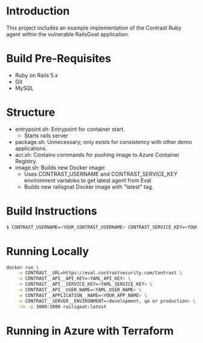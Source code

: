 # Introduction
This project includes an example implementation of the Contrast Ruby agent within the vulnerable RailsGoat application.

#  Build Pre-Requisites
* Ruby on Rails 5.x
* Git
* MySQL

# Structure
* entrypoint.sh: Entrypoint for container start.
  * Starts rails server
* package.sh: Unnecessary; only exists for consistency with other demo applications.
* acr.sh: Contains commands for pushing image to Azure Container Registry.
* image.sh: Builds new Docker image:
  * Uses CONTRAST_USERNAME and CONTRAST_SERVICE_KEY environment variables to get latest agent from Eval
  * Builds new railsgoat Docker image with "latest" tag.

# Build Instructions
```bash
$ CONTRAST_USERNAME=<YOUR_CONTRAST_USERNAME> CONTRAST_SERVICE_KEY=<YOUR_CONTRAST_SERVICE_KEY> ./image.sh
```

# Running Locally
```bash
docker run \
    -e CONTRAST__URL=https://eval.contrastsecurity.com/Contrast \
    -e CONTRAST__API__API_KEY=<YAML_API_KEY> \
    -e CONTRAST__API__SERVICE_KEY=<YAML_SERVICE_KEY> \
    -e CONTRAST__API__USER_NAME=<YAML_USER_NAME> \
    -e CONTRAST__APPLICATION__NAME=<YOUR_APP_NAME> \
    -e CONTRAST__SERVER__ENVIRONMENT=<development, qa or production> \
    -rm -p 3000:3000 railsgoat:latest
```

# Running in Azure with Terraform


